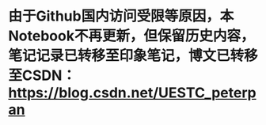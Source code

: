 # 由于Github国内访问受限等原因，本Notebook不再更新，但保留历史内容，笔记记录已转移至印象笔记，博文已转移至CSDN：https://blog.csdn.net/UESTC_peterpan
